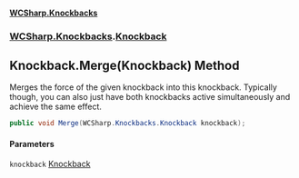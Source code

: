 #### [WCSharp.Knockbacks](README.md 'README')
### [WCSharp.Knockbacks](WCSharp.Knockbacks.md 'WCSharp.Knockbacks').[Knockback](WCSharp.Knockbacks.Knockback.md 'WCSharp.Knockbacks.Knockback')

## Knockback.Merge(Knockback) Method

Merges the force of the given knockback into this knockback. Typically though, you can also just have both knockbacks active simultaneously and achieve the same effect.

```csharp
public void Merge(WCSharp.Knockbacks.Knockback knockback);
```
#### Parameters

<a name='WCSharp.Knockbacks.Knockback.Merge(WCSharp.Knockbacks.Knockback).knockback'></a>

`knockback` [Knockback](WCSharp.Knockbacks.Knockback.md 'WCSharp.Knockbacks.Knockback')